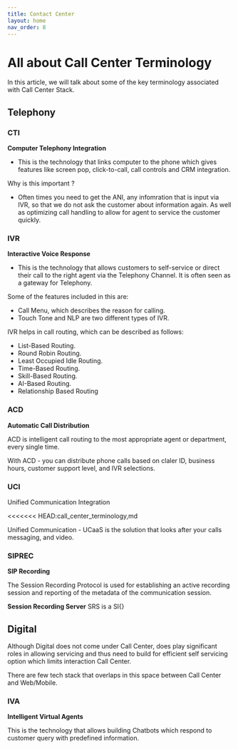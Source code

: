 ```yaml
---
title: Contact Center
layout: home
nav_order: 8
---
```



# All about Call Center Terminology

In this article, we will talk about some of the key terminology associated with Call Center Stack.


## Telephony

### CTI 

**Computer Telephony Integration**

- This is the technology that links computer to the phone which gives features like screen pop, click-to-call, call controls and CRM integration.

Why is this important ?

- Often times you need to get the ANI, any infomration that is input via IVR, so that we do not ask the customer about information again. As well as optimizing call handling to allow for agent to service the customer quickly.

### IVR

**Interactive Voice Response** 
- This is the technology that allows customers to self-service or direct their call to the right agent via the Telephony Channel. It is often seen as a gateway for Telephony.

Some of the features included in this are:

- Call Menu, which describes the reason for calling.
- Touch Tone and NLP are two different types of IVR.

IVR helps in call routing, which can be described as follows:

- List-Based Routing.
- Round Robin Routing.
- Least Occupied Idle Routing.
- Time-Based Routing.
- Skill-Based Routing.
- AI-Based Routing.
- Relationship Based Routing


### ACD

**Automatic Call Distribution**

ACD is intelligent call routing to the most appropriate agent or department, every single time.

With ACD - you can distribute phone calls based on claler ID, business hours, customer support level, and IVR selections.


### UCI

Unified Communication Integration

<<<<<<< HEAD:call_center_terminology,md

Unified Communication - UCaaS is the solution that looks after your calls messaging, and video. 

### SIPREC

**SIP Recording**

The Session Recording Protocol is used for establishing an active recording session and reporting of the metadata of the communication session.

**Session Recording Server** SRS is a SI{}



## Digital

Although Digital does not come under Call Center, does play significant roles in allowing servicing and thus need to build for efficient self servicing option which limits interaction Call Center.

There are few tech stack that overlaps in this space between Call Center and Web/Mobile.

### IVA 

**Intelligent Virtual Agents**

This is the technology that allows building Chatbots which respond to customer query with predefined information.